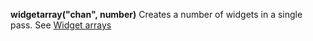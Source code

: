 <a name="widgetarray"></a>
**widgetarray("chan", number)** Creates a number of widgets in a single pass. See [Widget arrays](../widget_arrays.md)